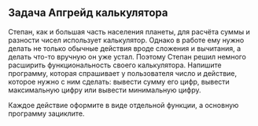## Задача Апгрейд калькулятора
Степан, как и большая часть населения планеты,
для расчёта суммы и разности чисел использует калькулятор.
Однако в работе ему нужно
делать не только  обычные действия вроде сложения и вычитания,
а делать что-то вручную он уже устал.
Поэтому Степан решил немного расширить функциональность своего калькулятора.
Напишите программу,
которая спрашивает у пользователя число и действие,
которое нужно с ним сделать:
вывести сумму его цифр,
вывести максимальную цифру или вывести минимальную цифру.

Каждое действие оформите в виде отдельной функции,
а основную программу зациклите.
